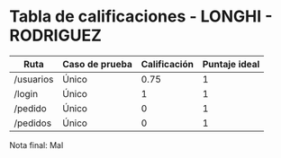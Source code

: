 # Tabla de calificaciones - LONGHI - RODRIGUEZ

| Ruta      | Caso de prueba | Calificación | Puntaje ideal |
| --------- | -------------- | ------------ | ------------- |
| /usuarios | Único          | 0.75         | 1             |
| /login    | Único          | 1            | 1             |
| /pedido   | Único          | 0            | 1             |
| /pedidos  | Único          | 0            | 1             |

Nota final: Mal
